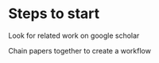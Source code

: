 # Steps to start

Look for related work on google scholar

Chain papers together to create a workflow